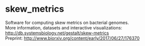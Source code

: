 # skew_metrics
Software for computing skew metrics on bacterial genomes.  
More information, datasets and interactive visualizations: http://db.systemsbiology.net/gestalt/skew-metrics  
Preprint: http://www.biorxiv.org/content/early/2017/06/27/176370
